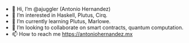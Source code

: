 - 👋 Hi, I’m @ajuggler (Antonio Hernandez)
- 👀 I’m interested in Haskell, Plutus, Cirq.
- 🌱 I’m currently learning Plutus, Marlowe.
- 💞️ I’m looking to collaborate on smart contracts, quantum computation.
- 📫 How to reach me https://antoniohernandez.mx

<!---
ajuggler/ajuggler is a ✨ special ✨ repository because its `README.md` (this file) appears on your GitHub profile.
You can click the Preview link to take a look at your changes.
--->
